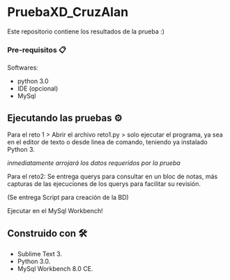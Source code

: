 # PruebaXD_CruzAlan

Este repositorio contiene los resultados de la prueba :)

### Pre-requisitos 📋

Softwares:
  - python 3.0
  - IDE (opcional)
  - MySql

## Ejecutando las pruebas ⚙️

Para el reto 1 > Abrir el archivo reto1.py > solo ejecutar el programa, ya sea en el editor de texto 
o desde linea de comando, teniendo ya instalado Python 3.
  
  *inmediatamente arrojará los datos requeridos por la prueba*
  
Para el reto2:
Se entrega querys para consultar en un bloc de notas, más capturas de las ejecuciones de los querys para facilitar su revisión.

(Se entrega Script para creación de la BD)

Ejecutar en el MySql Workbench!

## Construido con 🛠️

- Sublime Text 3.
- Python 3.0.
- MySql Workbench 8.0 CE.
